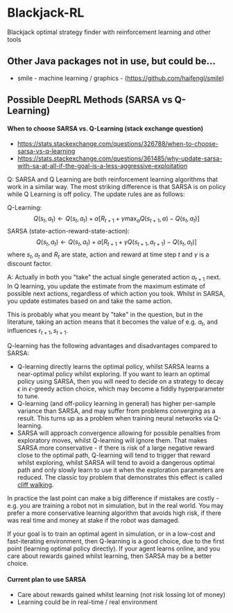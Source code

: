 # Blackjack-RL

Blackjack optimal strategy finder with reinforcement learning and other tools

## Other Java packages not in use, but could be...
* smile - machine learning / graphics - (https://github.com/haifengl/smile)

## Possible DeepRL Methods (SARSA vs Q-Learning)

#### When to choose SARSA vs. Q-Learning (stack exchange question)

* https://stats.stackexchange.com/questions/326788/when-to-choose-sarsa-vs-q-learning
* https://stats.stackexchange.com/questions/361485/why-update-sarsa-with-sa-at-all-if-the-goal-is-a-less-aggressive-exploitation

Q: SARSA and Q Learning are both reinforcement learning algorithms that work in a similar way. The most striking difference is that SARSA is on policy while Q Learning is off policy. The update rules are as follows:

Q-Learning:
$$
    Q(s_t,a_t) \leftarrow Q(s_t,a_t) + \alpha [ R_{t+1}+\gamma \max_{a}Q(s_{t+1},a)-Q(s_t,a_t) ]
$$
SARSA (state-action-reward-state-action):
$$
    Q(s_t,a_t) \leftarrow Q(s_t,a_t) + \alpha [ R_{t+1}+\gamma Q(s_{t+1},a_{t+1})-Q(s_t,a_t) ]
$$
where $s_t,a_t$ and $R_t$ are state, action and reward at time step $t$ and $\gamma$ is a discount factor.

A: Actually in both you "take" the actual single generated action $a_{t+1}$ next. In Q learning, you update the estimate from the maximum estimate of possible next actions, regardless of which action you took. Whilst in SARSA, you update estimates based on and take the same action. 

This is probably what you meant by "take" in the question, but in the literature, taking an action means that it becomes the value of e.g. $a_{t}$, and influences $r_{t+1}, s_{t+1}$.

Q-learning has the following advantages and disadvantages compared to SARSA:

* Q-learning directly learns the optimal policy, whilst SARSA learns a near-optimal policy whilst exploring. If you want to learn an optimal policy using SARSA, then you will need to decide on a strategy to decay $\epsilon$ in $\epsilon$-greedy action choice, which may become a fiddly hyperparameter to tune.
* Q-learning (and off-policy learning in general) has higher per-sample variance than SARSA, and may suffer from problems converging as a result. This turns up as a problem when training neural networks via Q-learning.
* SARSA will approach convergence allowing for possible penalties from exploratory moves, whilst Q-learning will ignore them. That makes SARSA more conservative - if there is risk of a large negative reward close to the optimal path, Q-learning will tend to trigger that reward whilst exploring, whilst SARSA will tend to avoid a dangerous optimal path and only slowly learn to use it when the exploration parameters are reduced. The classic toy problem that demonstrates this effect is called [cliff walking](https://github.com/cvhu/CliffWalking). 

In practice the last point can make a big difference if mistakes are costly - e.g. you are training a robot not in simulation, but in the real world. You may prefer a more conservative learning algorithm that avoids high risk, if there was real time and money at stake if the robot was damaged.

If your goal is to train an optimal agent in simulation, or in a low-cost and fast-iterating environment, then Q-learning is a good choice, due to the first point (learning optimal policy directly). If your agent learns online, and you care about rewards gained whilst learning, then SARSA may be a better choice.

#### Current plan to use SARSA

* Care about rewards gained whilst learning (not risk lossing lot of money)
* Learning could be in real-time / real environment
